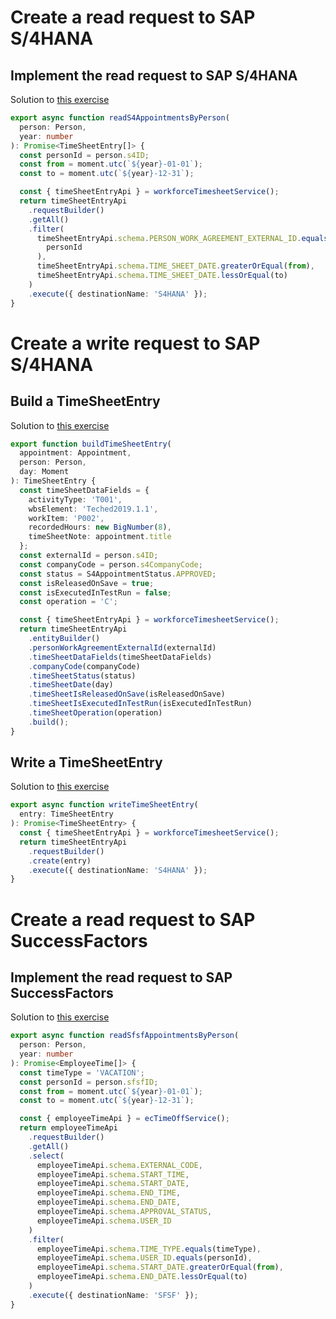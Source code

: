 # Create a read request to SAP S/4HANA

## Implement the read request to SAP S/4HANA

Solution to [this exercise](03-s4-read-request.md#implement-the-read-request)

```ts
export async function readS4AppointmentsByPerson(
  person: Person,
  year: number
): Promise<TimeSheetEntry[]> {
  const personId = person.s4ID;
  const from = moment.utc(`${year}-01-01`);
  const to = moment.utc(`${year}-12-31`);

  const { timeSheetEntryApi } = workforceTimesheetService();
  return timeSheetEntryApi
    .requestBuilder()
    .getAll()
    .filter(
      timeSheetEntryApi.schema.PERSON_WORK_AGREEMENT_EXTERNAL_ID.equals(
        personId
      ),
      timeSheetEntryApi.schema.TIME_SHEET_DATE.greaterOrEqual(from),
      timeSheetEntryApi.schema.TIME_SHEET_DATE.lessOrEqual(to)
    )
    .execute({ destinationName: 'S4HANA' });
}
```

# Create a write request to SAP S/4HANA

## Build a TimeSheetEntry

Solution to [this exercise](04-s4-write-request.md#build-a-timesheetentry)

```ts
export function buildTimeSheetEntry(
  appointment: Appointment,
  person: Person,
  day: Moment
): TimeSheetEntry {
  const timeSheetDataFields = {
    activityType: 'T001',
    wbsElement: 'Teched2019.1.1',
    workItem: 'P002',
    recordedHours: new BigNumber(8),
    timeSheetNote: appointment.title
  };
  const externalId = person.s4ID;
  const companyCode = person.s4CompanyCode;
  const status = S4AppointmentStatus.APPROVED;
  const isReleasedOnSave = true;
  const isExecutedInTestRun = false;
  const operation = 'C';

  const { timeSheetEntryApi } = workforceTimesheetService();
  return timeSheetEntryApi
    .entityBuilder()
    .personWorkAgreementExternalId(externalId)
    .timeSheetDataFields(timeSheetDataFields)
    .companyCode(companyCode)
    .timeSheetStatus(status)
    .timeSheetDate(day)
    .timeSheetIsReleasedOnSave(isReleasedOnSave)
    .timeSheetIsExecutedInTestRun(isExecutedInTestRun)
    .timeSheetOperation(operation)
    .build();
}
```

## Write a TimeSheetEntry

Solution to [this exercise](04-s4-write-request.md#write-a-timesheetentry)

```ts
export async function writeTimeSheetEntry(
  entry: TimeSheetEntry
): Promise<TimeSheetEntry> {
  const { timeSheetEntryApi } = workforceTimesheetService();
  return timeSheetEntryApi
    .requestBuilder()
    .create(entry)
    .execute({ destinationName: 'S4HANA' });
}
```

# Create a read request to SAP SuccessFactors

## Implement the read request to SAP SuccessFactors

Solution to [this exercise](05-sfsf-read-request.md#implement-the-request)

```ts
export async function readSfsfAppointmentsByPerson(
  person: Person,
  year: number
): Promise<EmployeeTime[]> {
  const timeType = 'VACATION';
  const personId = person.sfsfID;
  const from = moment.utc(`${year}-01-01`);
  const to = moment.utc(`${year}-12-31`);

  const { employeeTimeApi } = ecTimeOffService();
  return employeeTimeApi
    .requestBuilder()
    .getAll()
    .select(
      employeeTimeApi.schema.EXTERNAL_CODE,
      employeeTimeApi.schema.START_TIME,
      employeeTimeApi.schema.START_DATE,
      employeeTimeApi.schema.END_TIME,
      employeeTimeApi.schema.END_DATE,
      employeeTimeApi.schema.APPROVAL_STATUS,
      employeeTimeApi.schema.USER_ID
    )
    .filter(
      employeeTimeApi.schema.TIME_TYPE.equals(timeType),
      employeeTimeApi.schema.USER_ID.equals(personId),
      employeeTimeApi.schema.START_DATE.greaterOrEqual(from),
      employeeTimeApi.schema.END_DATE.lessOrEqual(to)
    )
    .execute({ destinationName: 'SFSF' });
}
```
